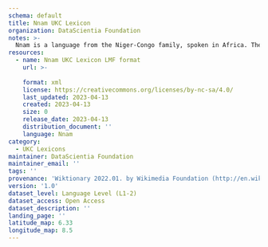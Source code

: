 ```yaml
---
schema: default
title: Nnam UKC Lexicon
organization: DataScientia Foundation
notes: >-
  Nnam is a language from the Niger-Congo family, spoken in Africa. The UKC Lexicon of Nnam is represented as a lexico-semantic network. It consists of words, word senses, synsets, as well as sense-level and synset-level relationships.
resources:
  - name: Nnam UKC Lexicon LMF format
    url: >-
      
    format: xml
    license: https://creativecommons.org/licenses/by-nc-sa/4.0/
    last_updated: 2023-04-13
    created: 2023-04-13
    size: 0
    release_date: 2023-04-13
    distribution_document: ''
    language: Nnam
category:
  - UKC Lexicons
maintainer: DataScientia Foundation
maintainer_email: ''
tags: ''
provenance: 'Wiktionary 2022.01. by Wikimedia Foundation (http://en.wiktionary.org); Princeton WordNet 2.1 by Princeton University (https://wordnet.princeton.edu)'
version: '1.0'
dataset_level: Language Level (L1-2)
dataset_access: Open Access
dataset_description: ''
landing_page: ''
latitude_map: 6.33
longitude_map: 8.5
---
```

